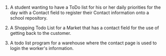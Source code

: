 1. A student wanting to have a ToDo list for his or her daily priorities for the day with a Contact field to register their Contact information onto a school repository.

2. A Shopping Todo List for a Market that has a contact field for the use of getting back to the customer.

3. A todo list program for a warehouse where the contact page is used to login the worker's information.